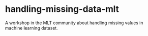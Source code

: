 # handling-missing-data-mlt
A workshop in the MLT community about handling missing values in machine learning dataset.
